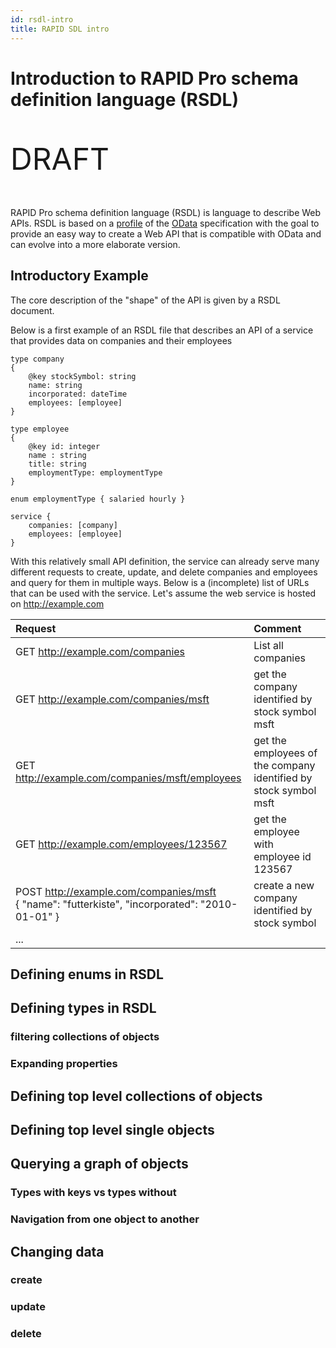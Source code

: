 ```yaml
---
id: rsdl-intro
title: RAPID SDL intro
---
```


# Introduction to RAPID Pro schema definition language (RSDL)

<p style="font-size: xxx-large">DRAFT</p>


RAPID Pro schema definition language (RSDL) is language to describe Web APIs.
RSDL is based on a [profile](<https://en.wikipedia.org/wiki/Profile_(engineering)>) of the
[OData](https://en.wikipedia.org/wiki/Open_Data_Protocol) specification with the goal to provide an easy way
to create a Web API that is compatible with OData and can evolve into a more elaborate version.

## Introductory Example

The core description of the "shape" of the API is given by a RSDL document.

Below is a first example of an RSDL file that describes an API of a service that provides data on companies and their employees

```
type company
{
    @key stockSymbol: string
    name: string
    incorporated: dateTime
    employees: [employee]
}

type employee
{
    @key id: integer
    name : string
    title: string
    employmentType: employmentType
}

enum employmentType { salaried hourly }

service {
    companies: [company]
    employees: [employee]
}
```

With this relatively small API definition, the service can already serve many different requests to create, update, and delete companies and employees and query for them in multiple ways.
Below is a (incomplete) list of URLs that can be used with the service. Let's assume the web service is hosted on http://example.com

| Request                                                                                              | Comment                                                          |
| :--------------------------------------------------------------------------------------------------- | :--------------------------------------------------------------- |
| GET http://example.com/companies                                                                     | List all companies                                               |
| GET http://example.com/companies/msft                                                                | get the company identified by stock symbol msft                  |
| GET http://example.com/companies/msft/employees                                                      | get the employees of the company identified by stock symbol msft |
| GET http://example.com/employees/123567                                                              | get the employee with employee id 123567                         |
| POST http://example.com/companies/msft <br/> { "name": "futterkiste", "incorporated": "2010-01-01" } | create a new company identified by stock symbol                  |
| ...                                                                                                  |                                                                  |

## Defining enums in RSDL

## Defining types in RSDL

### filtering collections of objects

### Expanding properties

## Defining top level collections of objects

## Defining top level single objects

## Querying a graph of objects

### Types with keys vs types without

### Navigation from one object to another

## Changing data

### create

### update

### delete
